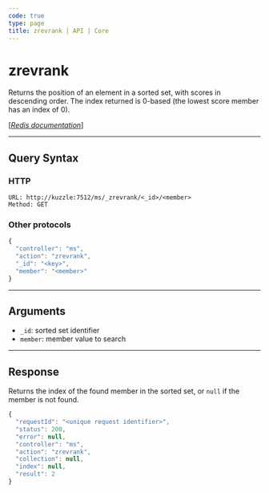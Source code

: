 ```yaml
---
code: true
type: page
title: zrevrank | API | Core
---
```


# zrevrank



Returns the position of an element in a sorted set, with scores in descending order. The index returned is 0-based (the lowest score member has an index of 0).

[[_Redis documentation_]](https://redis.io/commands/zrevrank)

---

## Query Syntax

### HTTP

```http
URL: http://kuzzle:7512/ms/_zrevrank/<_id>/<member>
Method: GET
```

### Other protocols

```js
{
  "controller": "ms",
  "action": "zrevrank",
  "_id": "<key>",
  "member": "<member>"
}
```

---

## Arguments

- `_id`: sorted set identifier
- `member`: member value to search

---

## Response

Returns the index of the found member in the sorted set, or `null` if the member is not found.

```js
{
  "requestId": "<unique request identifier>",
  "status": 200,
  "error": null,
  "controller": "ms",
  "action": "zrevrank",
  "collection": null,
  "index": null,
  "result": 2
}
```
